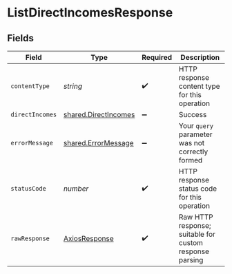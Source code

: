 # ListDirectIncomesResponse


## Fields

| Field                                                               | Type                                                                | Required                                                            | Description                                                         |
| ------------------------------------------------------------------- | ------------------------------------------------------------------- | ------------------------------------------------------------------- | ------------------------------------------------------------------- |
| `contentType`                                                       | *string*                                                            | :heavy_check_mark:                                                  | HTTP response content type for this operation                       |
| `directIncomes`                                                     | [shared.DirectIncomes](../../../sdk/models/shared/directincomes.md) | :heavy_minus_sign:                                                  | Success                                                             |
| `errorMessage`                                                      | [shared.ErrorMessage](../../../sdk/models/shared/errormessage.md)   | :heavy_minus_sign:                                                  | Your `query` parameter was not correctly formed                     |
| `statusCode`                                                        | *number*                                                            | :heavy_check_mark:                                                  | HTTP response status code for this operation                        |
| `rawResponse`                                                       | [AxiosResponse](https://axios-http.com/docs/res_schema)             | :heavy_check_mark:                                                  | Raw HTTP response; suitable for custom response parsing             |